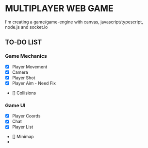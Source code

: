 # MULTIPLAYER WEB GAME

I'm creating a game/game-engine with canvas, javascript/typescript, node.js and socket.io

## TO-DO LIST

### Game Mechanics

- [x] Player Movement
- [x] Camera
- [x] Player Shot
- [x] Player Aim - Need Fix
- [] Collisions

### Game UI

- [x] Player Coords
- [x] Chat
- [x] Player List
- [] Minimap
-
